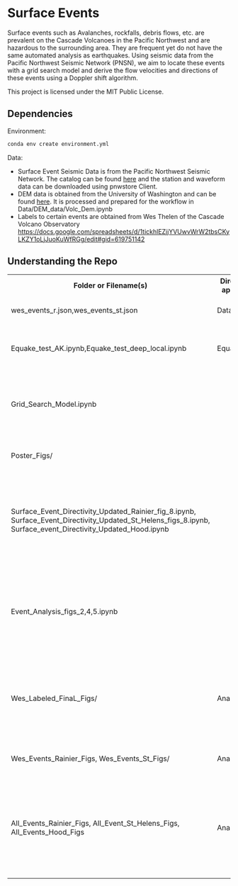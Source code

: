 # Surface Events
Surface events such as Avalanches, rockfalls, debris flows, etc. are prevalent on the Cascade Volcanoes in the Pacific Northwest and are hazardous to the surrounding area. They are frequent yet do not have the same automated analysis as earthquakes. Using seismic data from the Pacific Northwest Seismic Network (PNSN), we aim to locate these events with a grid search model and derive the flow velocities and directions of these events using a Doppler shift algorithm.

This project is licensed under the MIT Public License.

## Dependencies
Environment: 
```sh
conda env create environment.yml
```

Data: 
- Surface Event Seismic Data is from the Pacific Northwest Seismic Network. The catalog can be found [here](https://seismica.library.mcgill.ca/article/view/368) and the station and waveform data can be downloaded using pnwstore Client. 
- DEM data is obtained from the University of Washington and can be found [here](https://gis.ess.washington.edu/data/raster/tenmeter/). It is processed and prepared for the workflow in Data/DEM_data/Volc_Dem.ipynb
- Labels to certain events are obtained from Wes Thelen of the Cascade Volcano Observatory
https://docs.google.com/spreadsheets/d/1tickhlEZjjYVUwvWrW2tbsCKyLKZY1oLjJuoKuWfRGg/edit#gid=619751142
  

<h2>Understanding the Repo</h2>
<table>
  <tr>
    <th>Folder or Filename(s)</th>
    <th>Directory (if applicable)</th>
    <th>Description</th>
  </tr>
  <tr>
    <td>wes_events_r.json,wes_events_st.json</td>
    <td>Data/</td>
    <td>Starttimes of labeled events</td>
  </tr>
  <tr>
    <td>Equake_test_AK.ipynb,Equake_test_deep_local.ipynb</td>
    <td>Equake_Tests/</td>
    <td>Analysis run on earthquake to ensure that it fails</td>
  </tr>
  <tr>
    <td>Grid_Search_Model.ipynb</td>
    <td> </td>
    <td>Simplest model of a grid search such as the one used in this workflow</td>
  </tr>
  <tr>  
    <td>Poster_Figs/</td>
    <td> </td>
    <td>Figures made for AGU 2022 poster</td>
  </tr>
  <tr>
    <td>Surface_Event_Directivity_Updated_Rainier_fig_8.ipynb, 
    Surface_Event_Directivity_Updated_St_Helens_figs_8.ipynb, 
    Surface_event_Directivity_Updated_Hood.ipynb</td>
    <td> </td>
    <td> runs workflow for labeled events on a respective volcano and produces figures like Figure 8</td>
  </tr>
  <tr>
    <td> Event_Analysis_figs_2,4,5.ipynb</td>
    <td> </td>
    <td> Creates time series of events, velocity distribution, 
      and location distribution at each volcano </td>
  </tr>
  <tr>  
    <td>Wes_Labeled_FinaL_Figs/</td>
    <td>Analysis_Data</td>
    <td>Figures like fig 8 for all labeled events consisting of waveforms, label, and directivity</td>
  </tr>
  <tr>  
    <td>Wes_Events_Rainier_Figs, Wes_Events_St_Figs/</td>
    <td>Analysis_Data</td>
    <td>Analysis Figures of the labeled events</td>
  </tr>
  <tr>  
    <td>All_Events_Rainier_Figs, All_Event_St_Helens_Figs, All_Events_Hood_Figs</td>
    <td>Analysis_Data</td>
    <td>Cosine curve fit the frequency versus azimuth plot for all events at the respective volcano</td>
  </tr>
  
  
  
  



